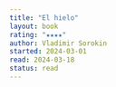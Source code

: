 ```yaml
---
title: "El hielo"
layout: book
rating: "★★★★"
author: Vladimir Sorokin
started: 2024-03-01
read: 2024-03-18
status: read
---
```

